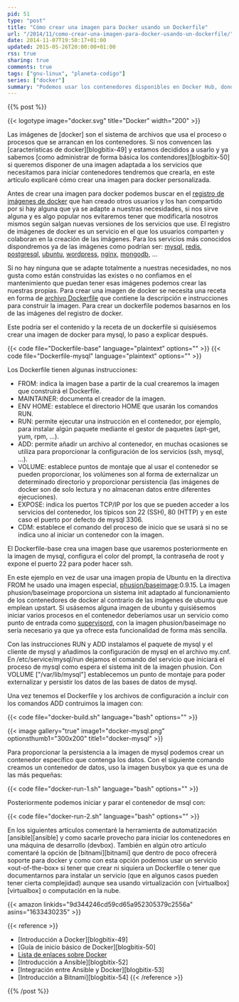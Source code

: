 ```yaml
---
pid: 51
type: "post"
title: "Cómo crear una imagen para Docker usando un Dockerfile"
url: "/2014/11/como-crear-una-imagen-para-docker-usando-un-dockerfile/"
date: 2014-11-07T19:50:17+01:00
updated: 2015-05-26T20:00:00+01:00
rss: true
sharing: true
comments: true
tags: ["gnu-linux", "planeta-codigo"]
series: ["docker"]
summary: "Podemos usar los contenedores disponibles en Docker Hub, donde están disponibles las aplicaciones de bases de datos, servidores de aplicaciones de mútiples lenguages, servidores web más populares y entre otras muchas. Pero también podemos definir nuestras propias imágenes personalizadas con las necesidades que tengamos. Lo que necesitamos es escribir un archivo que contenga la receta para construir la imagen del contenedor, este archivo es el Dockerfile."
---
```


{{% post %}}

{{< logotype image="docker.svg" title="Docker" width="200" >}}

Las imágenes de [docker] son el sistema de archivos que usa el proceso o procesos que se arrancan en los contenedores. Si nos convencen las [características de docker][blogbitix-49] y estamos decididos a usarlo y ya sabemos [como administrar de forma básica los contendores][blogbitix-50] si queremos disponer de una imagen adaptada a los servicios que necesitamos para iniciar contenedores tendremos que crearla, en este artículo explicaré cómo crear una imagen para docker personalizada.

Antes de crear una imagen para docker podemos buscar en el [registro de imágenes de docker](https://registry.hub.docker.com/) que han creado otros usuarios y los han compartido por si hay alguna que ya se adapte a nuestras necesidades, si nos sirve alguna y es algo popular nos evitaremos tener que modificarla nosotros mismos según salgan nuevas versiones de los servicios que use. El registro de imágenes de docker es un servicio en el que los usuarios comparten y colaboran en la creación de las imágenes. Para los servicios más conocidos dispondremos ya de las imágenes como podrían ser: [mysql](https://registry.hub.docker.com/_/mysql/), [redis](https://registry.hub.docker.com/_/redis/), [postgresql](https://registry.hub.docker.com/_/postgres/), [ubuntu](https://registry.hub.docker.com/_/ubuntu/), [wordpress](https://registry.hub.docker.com/_/wordpress/), [nginx](https://registry.hub.docker.com/_/nginx/), [mongodb](https://registry.hub.docker.com/_/mongo/), ...

Si no hay ninguna que se adapte totalmente a nuestras necesidades, no nos gusta como están construidas las existes o no confiamos en el mantenimiento que puedan tener esas imágenes podemos crear las nuestras propias. Para crear una imagen de docker se necesita una receta en forma de [archivo Dockerfile](http://docs.docker.com/reference/builder/) que contiene la descripción e instrucciones para construir la imagen. Para crear un dockerfile podemos basarnos en los de las imágenes del registro de docker.

Este podría ser el contenido y la receta de un dockerfile si quisiésemos crear una imagen de docker para mysql, lo paso a explicar después.

{{< code file="Dockerfile-base" language="plaintext" options="" >}}
{{< code file="Dockerfile-mysql" language="plaintext" options="" >}}

Los Dockerfile tienen algunas instrucciones:

* FROM: indica la imagen base a partir de la cual crearemos la imagen que construirá el Dockerfile.
* MAINTAINER: documenta el creador de la imagen.
* ENV HOME: establece el directorio HOME que usarán los comandos RUN.
* RUN: permite ejecutar una instrucción en el contenedor, por ejemplo, para instalar algún paquete mediante el gestor de paquetes (apt-get, yum, rpm, ...).
* ADD: permite añadir un archivo al contenedor, en muchas ocasiones se utiliza para proporcionar la configuración de los servicios (ssh, mysql, ...).
* VOLUME: establece puntos de montaje que al usar el contenedor se pueden proporcionar, los volúmenes son al forma de externalizar un determinado directorio y proporcionar persistencia (las imágenes de docker son de solo lectura y no almacenan datos entre diferentes ejecuciones).
* EXPOSE: indica los puertos TCP/IP por los que se pueden acceder a los servicios del contenedor, los típicos son 22 (SSH), 80 (HTTP) y en este caso el puerto por defecto de mysql 3306.
* CDM: establece el comando del proceso de inicio que se usará si no se indica uno al iniciar un contenedor con la imagen.

El Dockerfile-base crea una imagen base que usaremos posteriormente en la imagen de mysql, configura el color del prompt, la contraseña de root y expone el puerto 22 para poder hacer ssh.

En este ejemplo en vez de usar una imagen propia de Ubuntu en la directiva FROM he usado una imagen especial, [phusion/baseimage](https://registry.hub.docker.com/u/phusion/baseimage/):0.9.15. La imagen phusion/baseimage proporciona un sistema init adaptado al funcionamiento de los contenedores de docker al contrario de las imágenes de ubuntu que emplean upstart. Si usásemos alguna imagen de ubuntu y quisiésemos iniciar varios procesos en el contenedor deberíamos usar un servicio como punto de entrada como [supervisord](http://supervisord.org/), con la imagen phusion/baseimage no sería necesario ya que ya ofrece esta funcionalidad de forma más sencilla.

Con las instrucciones RUN y ADD instalamos el paquete de mysql y el cliente de mysql y añadimos la configuración de mysql en el archivo my.cnf. En /etc/service/mysql/run dejamos el comando del servicio que iniciará el proceso de mysql como espera el sistema init de la imagen phusion. Con VOLUME ["/var/lib/mysql"] establecemos un punto de montaje para poder externalizar y persistir los datos de las bases de datos de mysql.

Una vez tenemos el Dockerfile y los archivos de configuración a incluir con los comandos ADD contruimos la imagen con:

{{< code file="docker-build.sh" language="bash" options="" >}}

{{< image
    gallery="true"
    image1="docker-mysql.png" optionsthumb1="300x200" title1="docker-mysql" >}}

Para proporcionar la persistencia a la imagen de mysql podemos crear un contenedor específico que contenga los datos. Con el siguiente comando creamos un contenedor de datos, uso la imagen busybox ya que es una de las más pequeñas:

{{< code file="docker-run-1.sh" language="bash" options="" >}}

Posteriormente podemos iniciar y parar el contenedor de msql con:

{{< code file="docker-run-2.sh" language="bash" options="" >}}

En los siguientes artículos comentaré la herramienta de automatización [ansible][ansible] y como sacarle provecho para iniciar los contenedores en una máquina de desarrollo (devbox). También en algún otro artículo comentaré la opción de [bitnami][bitnami] que dentro de poco ofrecerá soporte para docker y como con esta opción podemos usar un servicio «out-of-the-box» si tener que crear ni siquiera un Dockerfile o tener que documentarnos para instalar un servicio (que en algunos casos pueden tener cierta complejidad) aunque sea usando virtualización con [virtualbox][virtualbox] o computación en la nube.

{{< amazon
    linkids="9d344246cd59cd65a952305379c2556a"
    asins="1633430235" >}}

{{< reference >}}
* [Introducción a Docker][blogbitix-49]
* [Guía de inicio básico de Docker][blogbitix-50]
* [Lista de enlaces sobre Docker](http://www.nkode.io/2014/08/24/valuable-docker-links.html)
* [Introducción a Ansible][blogbitix-52]
* [Integración entre Ansible y Docker][blogbitix-53]
* [Introducción a Bitnami][blogbitix-54]
{{< /reference >}}

{{% /post %}}
